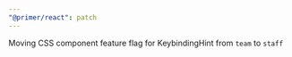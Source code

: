 ```yaml
---
"@primer/react": patch
---
```


Moving CSS component feature flag for KeybindingHint from `team` to `staff`
